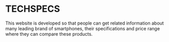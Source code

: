 # TECHSPECS
This website is developed so that people can get related information about many leading brand of smartphones, their specifications and price range where they can compare these products.
